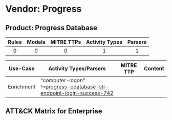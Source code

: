 Vendor: Progress
================
Product: Progress Database
--------------------------
| Rules | Models | MITRE TTPs | Activity Types | Parsers |
|:-----:|:------:|:----------:|:--------------:|:-------:|
|   0   |   0    |     0      |       1        |    1    |

|  Use-Case  | Activity Types/Parsers    | MITRE TTP | Content    |
|:----------:| ---- | --------- | ---- |
| Enrichment |  "computer-logon"<br> ↳[progress-pdatabase-str-endpoint-login-success-742](Ps/pC_progresspdatabasestrendpointloginsuccess742.md)<br> |    | [](RM/r_m_progress_progress_database_Enrichment.md) |

ATT&CK Matrix for Enterprise
----------------------------

